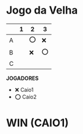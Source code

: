 # Jogo da Velha

|   | 1 | 2 | 3 |
|---|---|---|---|
| A |   | ⭕|❌ |
| B |   | ❌|⭕ |
| C |   |   |   |

**JOGADORES**

- ❌ Caio1
- ⭕ Caio2

# WIN (CAIO1) #